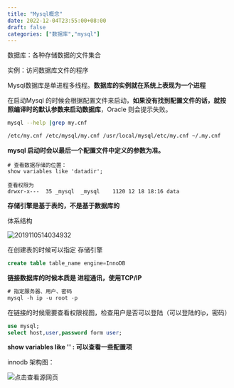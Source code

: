```yaml
---
title: "Mysql概念"
date: 2022-12-04T23:55:00+08:00
draft: false
categories: ["数据库","mysql"]
---
```


数据库：各种存储数据的文件集合

实例：访问数据库文件的程序

Mysql数据库是单进程多线程。**数据库的实例就在系统上表现为一个进程**

在启动Mysql 的时候会根据配置文件来启动，**如果没有找到配置文件的话，就按照编译时的默认参数来启动数据库**，Oracle 则会提示失败。

```sh
mysql --help |grep my.cnf

/etc/my.cnf /etc/mysql/my.cnf /usr/local/mysql/etc/my.cnf ~/.my.cnf
```

**mysql 启动时会以最后一个配置文件中定义的参数为准。**

```mysql
# 查看数据存储的位置： 
show variables like 'datadir';

查看权限为
drwxr-x---  35 _mysql  _mysql    1120 12 18 18:16 data
```

**存储引擎是基于表的，不是基于数据库的**

体系结构

![2019110514034932](/Users/peilizhi/Pictures/2019110514034932.png)



在创建表的时候可以指定 存储引擎

```sql
create table table_name engine=InnoDB
```

**链接数据库的时候本质是 进程通讯，使用TCP/IP**

```sql
# 指定服务器、用户、密码
mysql -h ip -u root -p 
```

在链接的时候需要查看权限视图，检查用户是否可以登陆（可以登陆的ip，密码）

```sql
use mysql;
select host,user,password form user;
```



**show variables like '' : 可以查看一些配置项**





innodb 架构图：

![点击查看源网页](https://gcore.jsdelivr.net/gh/Footman56/imageBeds/202212042355614.com&app=2002&size=f9999,10000&q=a80&n=0&g=0n&fmt=jpeg)